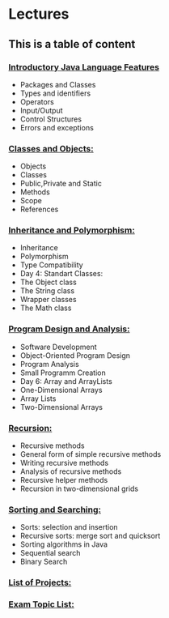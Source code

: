 # Lectures 

## This is a table of content

### [Introductory Java Language Features](./lectures/lec1.md)
*    Packages and Classes
*    Types and identifiers
*    Operators
*    Input/Output
*    Control Structures
*    Errors and exceptions
### [Classes and Objects:]()
* Objects
* Classes
* Public,Private and Static
* Methods
* Scope
* References


### [Inheritance and Polymorphism:]()
* Inheritance
* Polymorphism
* Type Compatibility      
* Day 4: Standart Classes:
* The Object class
* The String class
* Wrapper classes
* The Math class


### [Program Design and Analysis:]()
* Software Development
* Object-Oriented Program Design
* Program Analysis
* Small Programm Creation
* Day 6: Array and ArrayLists
* One-Dimensional Arrays
* Array Lists
* Two-Dimensional Arrays
### [Recursion:]()
* Recursive methods
* General form of simple  recursive methods
* Writing recursive methods
* Analysis of recursive methods
* Recursive helper methods
* Recursion in two-dimensional grids

### [Sorting and Searching:]()
* Sorts: selection and insertion
* Recursive sorts: merge sort and quicksort
* Sorting algorithms in Java
* Sequential search
* Binary Search

### [List of Projects:]()

### [Exam Topic List:]()
